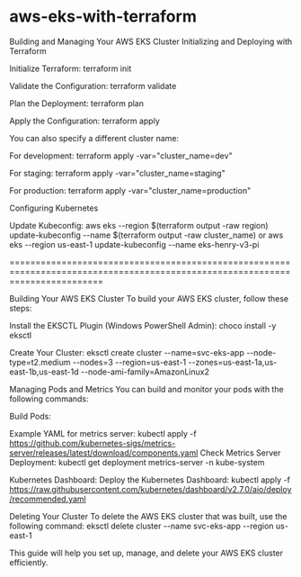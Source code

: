 # aws-eks-with-terraform

Building and Managing Your AWS EKS Cluster
Initializing and Deploying with Terraform

Initialize Terraform:
terraform init

Validate the Configuration:
terraform validate

Plan the Deployment:
terraform plan

Apply the Configuration:
terraform apply

You can also specify a different cluster name:

For development:
terraform apply -var="cluster_name=dev"

For staging:
terraform apply -var="cluster_name=staging"

For production:
terraform apply -var="cluster_name=production"

Configuring Kubernetes

Update Kubeconfig:
aws eks --region $(terraform output -raw region) update-kubeconfig --name $(terraform output -raw cluster_name)
or
aws eks --region us-east-1 update-kubeconfig --name eks-henry-v3-pi

==============================================================================================================================

Building Your AWS EKS Cluster
To build your AWS EKS cluster, follow these steps:

Install the EKSCTL Plugin (Windows PowerShell Admin):
choco install -y eksctl

Create Your Cluster:
eksctl create cluster --name=svc-eks-app --node-type=t2.medium --nodes=3 --region=us-east-1 --zones=us-east-1a,us-east-1b,us-east-1d --node-ami-family=AmazonLinux2

Managing Pods and Metrics
You can build and monitor your pods with the following commands:

Build Pods:

Example YAML for metrics server:
kubectl apply -f https://github.com/kubernetes-sigs/metrics-server/releases/latest/download/components.yaml
Check Metrics Server Deployment:
kubectl get deployment metrics-server -n kube-system

Kubernetes Dashboard:
Deploy the Kubernetes Dashboard:
kubectl apply -f https://raw.githubusercontent.com/kubernetes/dashboard/v2.7.0/aio/deploy/recommended.yaml

Deleting Your Cluster
To delete the AWS EKS cluster that was built, use the following command:
eksctl delete cluster --name svc-eks-app --region us-east-1

This guide will help you set up, manage, and delete your AWS EKS cluster efficiently.
